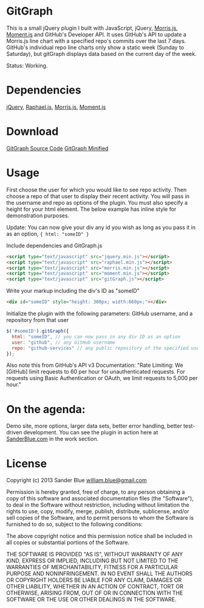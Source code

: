 GitGraph
========
This is a small jQuery plugin I built with JavaScript, jQuery, [Morris.js](http://oesmith.github.com/morris.js/), [Moment.js](http://momentjs.com/) and GitHub's Developer API. It uses GitHub's API to update a Morris.js line chart with a specified repo's commits over the last 7 days. GitHub's individual repo line charts only show a static week (Sunday to Saturday), but gitGraph displays data based on the current day of the week.

Status: Working.


Dependencies
============
[jQuery](http://jquery.com/),
[Raphael.js](http://raphaeljs.com/),
[Morris.js](http://oesmith.github.com/morris.js/),
[Moment.js](http://momentjs.com/)

Download
========
[GitGraph Source Code](http://www.sanderblue.com/files/gitgraph.js)
[GitGraph Minified](http://www.sanderblue.com/files/gitgraph.min.js)

Usage
=====
First choose the user for which you would like to see repo activity. Then choose a repo of that user to display their recent activity. You will pass in the username and repo as options of the plugin. You must also specify a height for your html element. The below example has inline style for demonstration purposes.

Update: You can now give your div any id you wish as long as you pass it in as an option, ``` { html: "someID" } ```


Include dependencies and GitGraph.js
``` html
<script type="text/javascript" src="jquery.min.js"></script>
<script type="text/javascript" src="raphael.min.js"></script>
<script type="text/javascript" src="morris.min.js"></script>
<script type="text/javascript" src="moment.min.js"></script>
<script type="text/javascript" src="gitGraph.js"></script>
```


Write your markup including the div's ID as "someID"
``` html
<div id="someID" style="height: 300px; width:660px;"></div>
```


Initialize the plugin with the following parameters: GitHub username, and a repository from that user
``` javascript
$('#someID').gitGraph({
  html: "someID", // you can now pass in any div ID as an option
  user: "github", // any GitHub username
  repo: "github-services" // any public repository of the specified username's account
});
```


Also note this from GitHub's API v3 Documentation:
"Rate Limiting:
We [GitHub] limit requests to 60 per hour for unauthenticated requests. For requests using Basic Authentication or OAuth, we limit requests to 5,000 per hour."


On the agenda:
==============
Demo site, more options, larger data sets, better error handling, better test-driven development.
You can see the plugin in action here at [SanderBlue.com](http://www.sanderblue.com/) in the work section.


License
=======
Copyright (c) 2013 Sander Blue <william.blue@gmail.com>

Permission is hereby granted, free of charge, to any person obtaining a copy
of this software and associated documentation files (the "Software"), to deal
in the Software without restriction, including without limitation the rights
to use, copy, modify, merge, publish, distribute, sublicense, and/or sell
copies of the Software, and to permit persons to whom the Software is furnished
to do so, subject to the following conditions:

The above copyright notice and this permission notice shall be included in all
copies or substantial portions of the Software.

THE SOFTWARE IS PROVIDED "AS IS", WITHOUT WARRANTY OF ANY KIND, EXPRESS OR
IMPLIED, INCLUDING BUT NOT LIMITED TO THE WARRANTIES OF MERCHANTABILITY,
FITNESS FOR A PARTICULAR PURPOSE AND NONINFRINGEMENT. IN NO EVENT SHALL THE
AUTHORS OR COPYRIGHT HOLDERS BE LIABLE FOR ANY CLAIM, DAMAGES OR OTHER
LIABILITY, WHETHER IN AN ACTION OF CONTRACT, TORT OR OTHERWISE, ARISING FROM,
OUT OF OR IN CONNECTION WITH THE SOFTWARE OR THE USE OR OTHER DEALINGS IN
THE SOFTWARE.